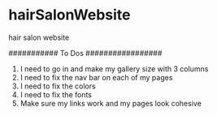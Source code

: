 # hairSalonWebsite
hair salon website


########### To Dos #################

1. I need to go in and make my gallery size with 3 columns
2. I need to fix the nav bar on each of my pages
3. I need to fix the colors 
4. I need to fix the fonts
5. Make sure my links work and my pages look cohesive
